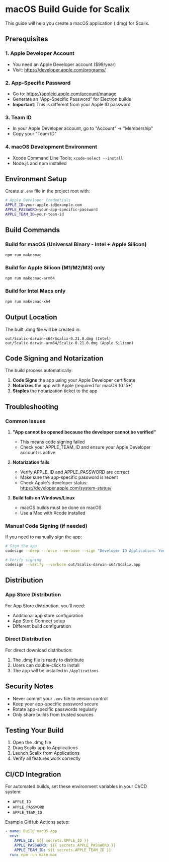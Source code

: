 # macOS Build Guide for Scalix

This guide will help you create a macOS application (.dmg) for Scalix.

## Prerequisites

### 1. Apple Developer Account
- You need an Apple Developer account ($99/year)
- Visit: https://developer.apple.com/programs/

### 2. App-Specific Password
- Go to: https://appleid.apple.com/account/manage
- Generate an "App-Specific Password" for Electron builds
- **Important**: This is different from your Apple ID password

### 3. Team ID
- In your Apple Developer account, go to "Account" → "Membership"
- Copy your "Team ID"

### 4. macOS Development Environment
- Xcode Command Line Tools: `xcode-select --install`
- Node.js and npm installed

## Environment Setup

Create a `.env` file in the project root with:

```bash
# Apple Developer Credentials
APPLE_ID=your-apple-id@example.com
APPLE_PASSWORD=your-app-specific-password
APPLE_TEAM_ID=your-team-id
```

## Build Commands

### Build for macOS (Universal Binary - Intel + Apple Silicon)
```bash
npm run make:mac
```

### Build for Apple Silicon (M1/M2/M3) only
```bash
npm run make:mac-arm64
```

### Build for Intel Macs only
```bash
npm run make:mac-x64
```

## Output Location

The built .dmg file will be created in:
```
out/Scalix-darwin-x64/Scalix-0.21.0.dmg (Intel)
out/Scalix-darwin-arm64/Scalix-0.21.0.dmg (Apple Silicon)
```

## Code Signing and Notarization

The build process automatically:
1. **Code Signs** the app using your Apple Developer certificate
2. **Notarizes** the app with Apple (required for macOS 10.15+)
3. **Staples** the notarization ticket to the app

## Troubleshooting

### Common Issues

1. **"App cannot be opened because the developer cannot be verified"**
   - This means code signing failed
   - Check your APPLE_TEAM_ID and ensure your Apple Developer account is active

2. **Notarization fails**
   - Verify APPLE_ID and APPLE_PASSWORD are correct
   - Make sure the app-specific password is recent
   - Check Apple's developer status: https://developer.apple.com/system-status/

3. **Build fails on Windows/Linux**
   - macOS builds must be done on macOS
   - Use a Mac with Xcode installed

### Manual Code Signing (if needed)

If you need to manually sign the app:

```bash
# Sign the app
codesign --deep --force --verbose --sign "Developer ID Application: Your Name (TEAM_ID)" out/Scalix-darwin-x64/Scalix.app

# Verify signing
codesign --verify --verbose out/Scalix-darwin-x64/Scalix.app
```

## Distribution

### App Store Distribution
For App Store distribution, you'll need:
- Additional app store configuration
- App Store Connect setup
- Different build configuration

### Direct Distribution
For direct download distribution:
1. The .dmg file is ready to distribute
2. Users can double-click to install
3. The app will be installed in `/Applications`

## Security Notes

- Never commit your `.env` file to version control
- Keep your app-specific password secure
- Rotate app-specific passwords regularly
- Only share builds from trusted sources

## Testing Your Build

1. Open the .dmg file
2. Drag Scalix.app to Applications
3. Launch Scalix from Applications
4. Verify all features work correctly

## CI/CD Integration

For automated builds, set these environment variables in your CI/CD system:
- `APPLE_ID`
- `APPLE_PASSWORD`
- `APPLE_TEAM_ID`

Example GitHub Actions setup:
```yaml
- name: Build macOS App
  env:
    APPLE_ID: ${{ secrets.APPLE_ID }}
    APPLE_PASSWORD: ${{ secrets.APPLE_PASSWORD }}
    APPLE_TEAM_ID: ${{ secrets.APPLE_TEAM_ID }}
  run: npm run make:mac
```
